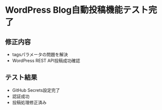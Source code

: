 # WordPress Blog自動投稿機能テスト完了

## 修正内容
- tagsパラメータの問題を解決
- WordPress REST API投稿成功確認

## テスト結果
- GitHub Secrets設定完了
- 認証成功
- 投稿処理修正済み
